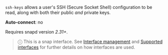 `ssh-keys` allows a user's SSH (Secure Socket Shell) configuration to be read, along with both their public *and* private keys.

**Auto-connect**: no

Requires snapd version _2.31+_.

> ⓘ  This is a snap interface. See [Interface management](/t/interface-management/6154) and [Supported interfaces](/t/supported-interfaces/7744) for further details on how interfaces are used.